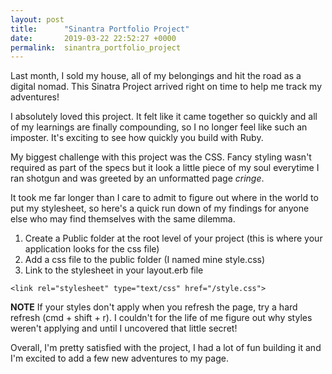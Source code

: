 ```yaml
---
layout: post
title:      "Sinantra Portfolio Project"
date:       2019-03-22 22:52:27 +0000
permalink:  sinantra_portfolio_project
---
```



Last month, I sold my house, all of my belongings and hit the road as a digital nomad. This Sinatra Project arrived right on time to help me track my adventures! 

I absolutely loved this project. It felt like it came together so quickly and all of my learnings are finally compounding, so I no longer feel like such an imposter. It's exciting to see how quickly you build with Ruby. 

My biggest challenge with this project was the CSS. Fancy styling wasn't required as part of the specs but it look a little piece of my soul everytime I ran shotgun and was greeted by an unformatted page *cringe*.

It took me far longer than I care to admit to figure out where in the world to put my stylesheet, so here's a quick run down of my findings for anyone else who may find themselves with the same dilemma. 

1. Create a Public folder at the root level of your project (this is where your application looks for the css file) 
2. Add a css file to the public folder (I named mine style.css) 
3. Link to the stylesheet in your layout.erb file 
```
<link rel="stylesheet" type="text/css" href="/style.css">
```

**NOTE** 
If your styles don't apply when you refresh the page, try a hard refresh (cmd + shift + r). I couldn't for the life of me figure out why styles weren't applying and until I uncovered that little secret! 

Overall, I'm pretty satisfied with the project, I had a lot of fun building it and I'm excited to add a few new adventures to my page. 




